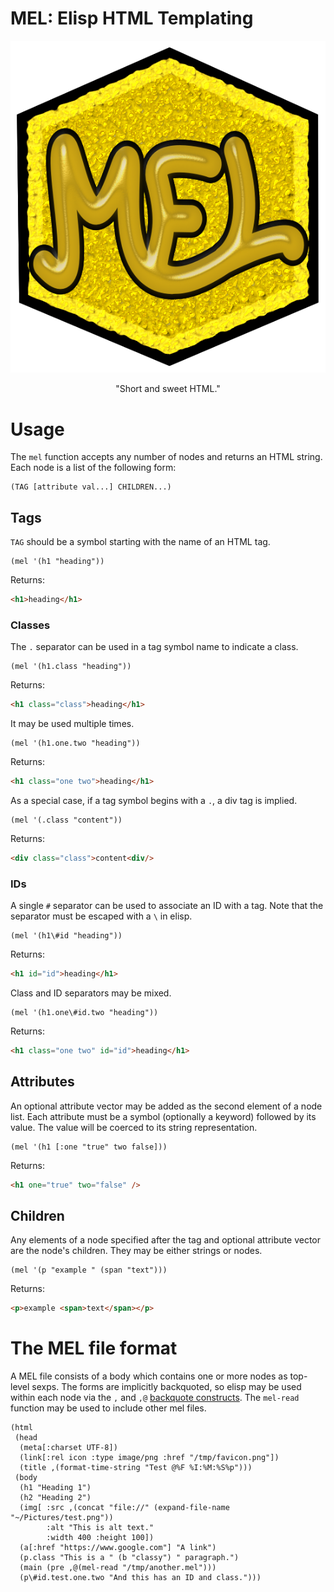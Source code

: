 # MEL: Elisp HTML Templating

<p align="center"><img src="./logo.png"/></p>
<p align="center">"Short and sweet HTML."</p>

# Usage

The `mel` function accepts any number of nodes and returns an HTML string.
Each node is a list of the following form:

```emacs-lisp
(TAG [attribute val...] CHILDREN...)
```

## Tags

`TAG` should be a symbol starting with the name of an HTML tag.

```emacs-lisp
(mel '(h1 "heading"))
```

Returns:

```html
<h1>heading</h1>
```

### Classes
The `.` separator can be used in a tag symbol name to indicate a class.

```emacs-lisp
(mel '(h1.class "heading"))
```

Returns:

```html
<h1 class="class">heading</h1>
```

It may be used multiple times.

```emacs-lisp
(mel '(h1.one.two "heading"))
```

Returns:

```html
<h1 class="one two">heading</h1>
```

As a special case, if a tag symbol begins with a `.`, a div tag is implied.

```emacs-lisp
(mel '(.class "content"))
```

Returns:

```html
<div class="class">content<div/>
```

### IDs

A single `#` separator can be used to associate an ID with a tag.
Note that the separator must be escaped with a `\` in elisp.

```emacs-lisp
(mel '(h1\#id "heading"))
```

Returns:

```html
<h1 id="id">heading</h1>
```

Class and ID separators may be mixed.

```emacs-lisp
(mel '(h1.one\#id.two "heading"))
```

Returns:

```html
<h1 class="one two" id="id">heading</h1>
```

## Attributes

An optional attribute vector may be added as the second element of a node list.
Each attribute must be a symbol (optionally a keyword) followed by its value.
The value will be coerced to its string representation.

```emacs-lisp
(mel '(h1 [:one "true" two false]))
```

Returns:

```html
<h1 one="true" two="false" />
```


## Children

Any elements of a node specified after the tag and optional attribute vector are the node's children.
They may be either strings or nodes.

```emacs-lisp
(mel '(p "example " (span "text")))
```

Returns:

```html
<p>example <span>text</span></p>
```

# The MEL file format

A MEL file consists of a body which contains one or more nodes as top-level sexps.
The forms are implicitly backquoted, so elisp may be used within each node via the `,` and `,@`
[backquote constructs](https://www.gnu.org/software/emacs/manual/html_node/elisp/Backquote.html). 
The `mel-read` function may be used to include other mel files.

```elisp
(html
 (head
  (meta[:charset UTF-8])
  (link[:rel icon :type image/png :href "/tmp/favicon.png"])
  (title ,(format-time-string "Test @%F %I:%M:%S%p")))
 (body
  (h1 "Heading 1")
  (h2 "Heading 2")
  (img[ :src ,(concat "file://" (expand-file-name "~/Pictures/test.png"))
        :alt "This is alt text."
        :width 400 :height 100])
  (a[:href "https://www.google.com"] "A link")
  (p.class "This is a " (b "classy") " paragraph.")
  (main (pre ,@(mel-read "/tmp/another.mel")))
  (p\#id.test.one.two "And this has an ID and class.")))
```
